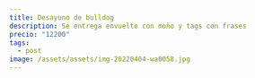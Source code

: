 ```yaml
---
title: Desayuno de bulldog
description: Se entrega envuelto con moño y tags con frases
precio: "12200"
tags:
  - post
image: /assets/assets/img-20220404-wa0058.jpg
---
```

